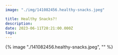 ```yaml
---
image: "./img/141082456.healthy-snacks.jpeg"

title: Healthy Snacks?!
description: 
date: 2023-06-11T20:21:00.000Z
tags: 
---
```

{% image "./141082456.healthy-snacks.jpeg", "" %}